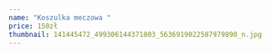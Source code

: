 ```yaml
---
name: "Koszulka meczowa "
price: 150zł
thumbnail: 141445472_499306144371803_5636919022587979890_n.jpg
---
```

